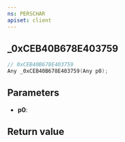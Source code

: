 ```yaml
---
ns: PERSCHAR
apiset: client
---
```

## _0xCEB40B678E403759

```c
// 0xCEB40B678E403759
Any _0xCEB40B678E403759(Any p0);
```


## Parameters
* **p0**:

## Return value